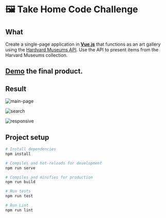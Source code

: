 # 🖼️ Take Home Code Challenge

## What

Create a single-page application in **[Vue.js](https://vuejs.org/)** that functions as an art gallery using the [Hardvard Museums API](https://www.harvardartmuseums.org/collections/api). Use the API to present items from the Harvard Museums collection.

## [Demo](https://curaptor.herokuapp.com/) the final product.

## Result

![main-page](https://github.com/tomkingkong/curaptor/blob/master/src/assets/curaptor-hover-expand-paintings.gif)

![search](https://github.com/tomkingkong/curaptor/blob/master/src/assets/curaptor-searching.gif)

![responsive](https://github.com/tomkingkong/curaptor/blob/master/src/assets/curaptor-responsive.gif)

## Project setup
``` bash
# Install dependencies
npm install

# Compiles and hot-reloads for development
npm run serve

# Compiles and minifies for production
npm run build

# Run tests
npm run test

# Run Lint
npm run lint
```
